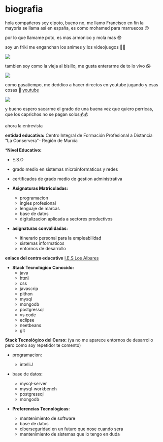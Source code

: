 # biografia

hola compañeros soy elpoto, bueno no, me llamo Francisco
en fin la mayoria se llama asi en españa, es como mohamed para marruecos 😒

por lo que llamame poto, es mas armonico y mola mas 😎

soy un friki me enganchan los animes y los videojuegos 👾🤖

![](https://i.ytimg.com/vi/g_kjupNyZj8/hq720.jpg?sqp=-oaymwEhCK4FEIIDSFryq4qpAxMIARUAAAAAGAElAADIQj0AgKJD&rs=AOn4CLBMyJDTPw2pCa8v2QBykMc4DLP6XQ)

tambien soy como la vieja al bisillo, me gusta enterarme de to lo vivo 😱

![](https://imagenes.elpais.com/resizer/v2/DTVG7FYRUZ2OBN7XKLKQAJ6MVY.jpg?auth=d5dbdbbccb2a4904002fcd3ff073970981367d080b73fd902316af51f6aba91d&width=1960&height=1103&smart=true)

como pasatiempo, me deddico a hacer directos en youtube jugando y esas cosas 🔴 [youtube](https://www.youtube.com/@elpoto1443 "youtube" )

![](https://i.ytimg.com/vi/sVMfiOg-9lw/hq720.jpg?sqp=-oaymwEhCK4FEIIDSFryq4qpAxMIARUAAAAAGAElAADIQj0AgKJD&rs=AOn4CLA8jqZNvwd8Zinz-BSjyog7j2bwrA)

y bueno espero sacarme el grado de una buena vez que quiero perricas, que los caprichos no se pagan solos💰💰

ahora la entrevista

**entidad educativa:**
Centro Integral de Formación Profesional a Distancia "La Conservera"- Región de Murcia

***Nivel Educativo:**
  * E.S.O
  * grado medio en sistemas microinformaticos y redes
  * certificados de grado medio de gestion administrativa

* **Asignaturas Matriculadas:**
  * programacion
  * ingles profesional
  * lenguaje de marcas
  * base de datos
  * digitalizacion aplicada a sectores productivos

* **asignaturas convalidadas:**
  * itinerario personal para la empleabilidad
  * sistemas informaticos
  * entornos de desarrollo

 **enlace del centro educativo**
  [I.E.S Los Albares](https://www.ieslosalbares.es/ "I.E.S Los Albares" )

* **Stack Tecnológico Conocido:**
    * java
    * html
    * css
    * javascrip
    * pithon
    * mysql
    * mongodb
    * postgressql
    * vs code
    * eclipse
    * neetbeans
    * git

 **Stack Tecnológico del Curso:** (ya no me aparece entornos de desarrollo pero como soy repetidor te comento)
 * programacion:
   * intelliJ

* base de datos:
  * mysql-server
  * mysql-workbench
  * postgressql
  * mongodb

* **Preferencias Tecnológicas:**
    * mantenimiento de software
    * base de datos
    * ciberseguridad en un futuro que nose cuando sera
    * mantenimiento de sistemas que lo tengo en duda
